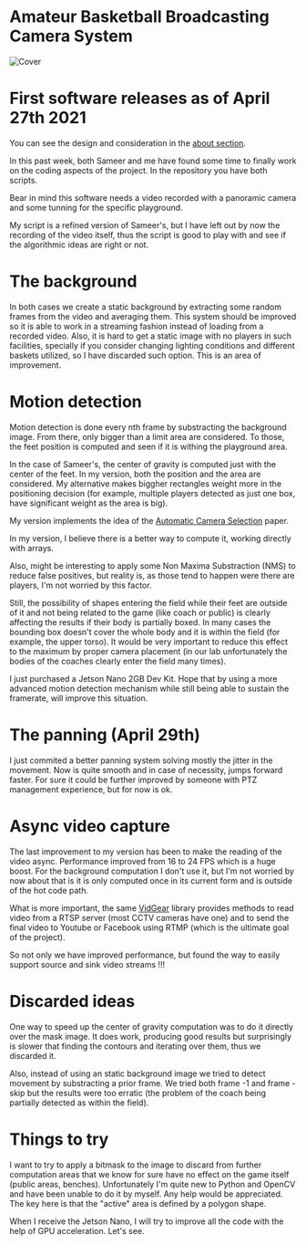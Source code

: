 # Amateur Basketball Broadcasting Camera System

![](./images/Title.jpg "Cover")

# First software releases as of April 27th 2021

You can see the design and consideration in the [about section](https://github.com/jnebrera/Amateur_Basketball_Broadcasting/blob/main/about.md).

In this past week, both Sameer and me have found some time to finally work on the coding aspects of the project. In the repository you have both scripts.

Bear in mind this software needs a video recorded with a panoramic camera and some tunning for the specific playground.

My script is a refined version of Sameer's, but I have left out by now the recording of the video itself, thus the script is good to play with and see if the algorithmic ideas are right or not.

# The background

In both cases we create a static background by extracting some random frames from the video and averaging them. This system should be improved so it is able to work in a streaming fashion instead of loading from a recorded video. Also, it is hard to get a static image with no players in such facilities, specially if you consider changing lighting conditions and different baskets utilized, so I have discarded such option. This is an area of improvement.

# Motion detection

Motion detection is done every nth frame by substracting the background image. From there, only bigger than a limit area are considered. To those, the feet position is computed and seen if it is withing the playground area.

In the case of Sameer's, the center of gravity is computed just with the center of the feet. In my version, both the position and the area are considered. My alternative makes biggher rectangles weight more in the positioning decision (for example, multiple players detected as just one box, have significant weight as the area is big).

My version implements the idea of the [Automatic Camera Selection](https://hal.archives-ouvertes.fr/hal-01835033/file/automatic-camera-selection.pdf) paper.

In my version, I believe there is a better way to compute it, working directly with arrays.

Also, might be interesting to apply some Non Maxima Substraction (NMS) to reduce false positives, but reality is, as those tend to happen were there are players, I'm not worried by this factor.

Still, the possibility of shapes entering the field while their feet are outside of it and not being related to the game (like coach or public) is clearly affecting the results if their body is partially boxed. In many cases the bounding box doesn't cover the whole body and it is within the field (for example, the upper torso). It would be very important to reduce this effect to the maximum by proper camera placement (in our lab unfortunately the bodies of the coaches clearly enter the field many times).

I just purchased a Jetson Nano 2GB Dev Kit. Hope that by using a more advanced motion detection mechanism while still being able to sustain the framerate, will improve this situation.

# The panning (April 29th)

I just commited a better panning system solving mostly the jitter in the movement. Now is quite smooth and in case of necessity, jumps forward faster. For sure it could be further improved by someone with PTZ management experience, but for now is ok.

# Async video capture

The last improvement to my version has been to make the reading of the video async. Performance improved from 16 to 24 FPS which is a huge boost. For the background computation I don't use it, but I'm not worried by now about that is it is only computed once in its current form and is outside of the hot code path.

What is more important, the same [VidGear](https://abhitronix.github.io/vidgear/v0.2.1-stable/) library provides methods to read video from a RTSP server (most CCTV cameras have one) and to send the final video to Youtube or Facebook using RTMP (which is the ultimate goal of the project). 

So not only we have improved performance, but found the way to easily support source and sink video streams !!!

# Discarded ideas

One way to speed up the center of gravity computation was to do it directly over the mask image. It does work, producing good results but surprisingly is slower that finding the contours and iterating over them, thus we discarded it.

Also, instead of using an static background image we tried to detect movement by substracting a prior frame. We tried both frame -1 and frame -skip but the results were too erratic (the problem of the coach being partially detected as within the field).

# Things to try

I want to try to apply a bitmask to the image to discard from further computation areas that we know for sure have no effect on the game itself (public areas, benches). Unfortunately I'm quite new to Python and OpenCV and have been unable to do it by myself. Any help would be appreciated. The key here is that the "active" area is defined by a polygon shape.

When I receive the Jetson Nano, I will try to improve all the code with the help of GPU acceleration. Let's see.


